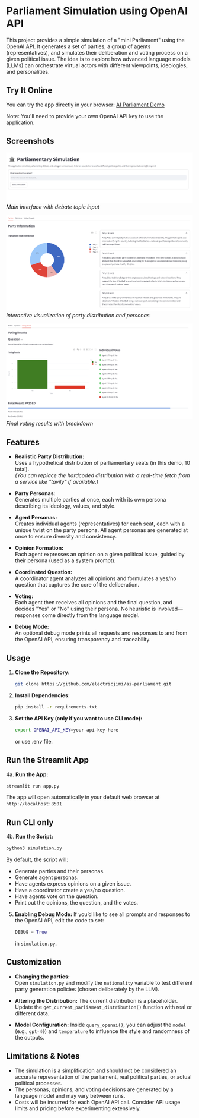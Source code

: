 # Parliament Simulation using OpenAI API

This project provides a simple simulation of a "mini Parliament" using the OpenAI API. It generates a set of parties, a group of agents (representatives), and simulates their deliberation and voting process on a given political issue. The idea is to explore how advanced language models (LLMs) can orchestrate virtual actors with different viewpoints, ideologies, and personalities.

## Try It Online

You can try the app directly in your browser: [AI Parliament Demo](https://ai-parliament.streamlit.app/)

Note: You'll need to provide your own OpenAI API key to use the application.

## Screenshots

![Main Interface](./screenshots/main_interface.png)
*Main interface with debate topic input*

![Party Distribution](./screenshots/party_distribution.png)
*Interactive visualization of party distribution and personas*

![Voting Results](./screenshots/voting_results.png)
*Final voting results with breakdown*

## Features

- **Realistic Party Distribution:**  
  Uses a hypothetical distribution of parliamentary seats (in this demo, 10 total).  
  *(You can replace the hardcoded distribution with a real-time fetch from a service like "tavily" if available.)*

- **Party Personas:**  
  Generates multiple parties at once, each with its own persona describing its ideology, values, and style.

- **Agent Personas:**  
  Creates individual agents (representatives) for each seat, each with a unique twist on the party persona. All agent personas are generated at once to ensure diversity and consistency.

- **Opinion Formation:**  
  Each agent expresses an opinion on a given political issue, guided by their persona (used as a system prompt).

- **Coordinated Question:**  
  A coordinator agent analyzes all opinions and formulates a yes/no question that captures the core of the deliberation.

- **Voting:**  
  Each agent then receives all opinions and the final question, and decides "Yes" or "No" using their persona. No heuristic is involved—responses come directly from the language model.

- **Debug Mode:**  
  An optional debug mode prints all requests and responses to and from the OpenAI API, ensuring transparency and traceability.

## Usage

1. **Clone the Repository:**
   ```bash
   git clone https://github.com/electricjimi/ai-parliament.git
   ```

2. **Install Dependencies:**
   ```bash
   pip install -r requirements.txt
   ```
   
3. **Set the API Key (only if you want to use CLI mode):**
   ```bash
   export OPENAI_API_KEY=your-api-key-here
   ```
   or use .env file.

## Run the Streamlit App

4a. **Run the App:**
```bash
streamlit run app.py
```

The app will open automatically in your default web browser at `http://localhost:8501`

## Run CLI only

4b. **Run the Script:**
   ```bash
   python3 simulation.py
   ```
   
By default, the script will:
- Generate parties and their personas.
- Generate agent personas.
- Have agents express opinions on a given issue.
- Have a coordinator create a yes/no question.
- Have agents vote on the question.
- Print out the opinions, the question, and the votes.

5. **Enabling Debug Mode:**
   If you’d like to see all prompts and responses to the OpenAI API, edit the code to set:
   ```python
   DEBUG = True
   ```
   in `simulation.py`.

## Customization

- **Changing the parties:**  
  Open `simulation.py` and modify the `nationality` variable to test different party generation policies (chosen deliberately by the LLM).

- **Altering the Distribution:**
  The current distribution is a placeholder. Update the `get_current_parliament_distribution()` function with real or different data.

- **Model Configuration:**
  Inside `query_openai()`, you can adjust the `model` (e.g., `gpt-40`) and `temperature` to influence the style and randomness of the outputs.

## Limitations & Notes

- The simulation is a simplification and should not be considered an accurate representation of the parliament, real political parties, or actual political processes.
- The personas, opinions, and voting decisions are generated by a language model and may vary between runs.
- Costs will be incurred for each OpenAI API call. Consider API usage limits and pricing before experimenting extensively.
